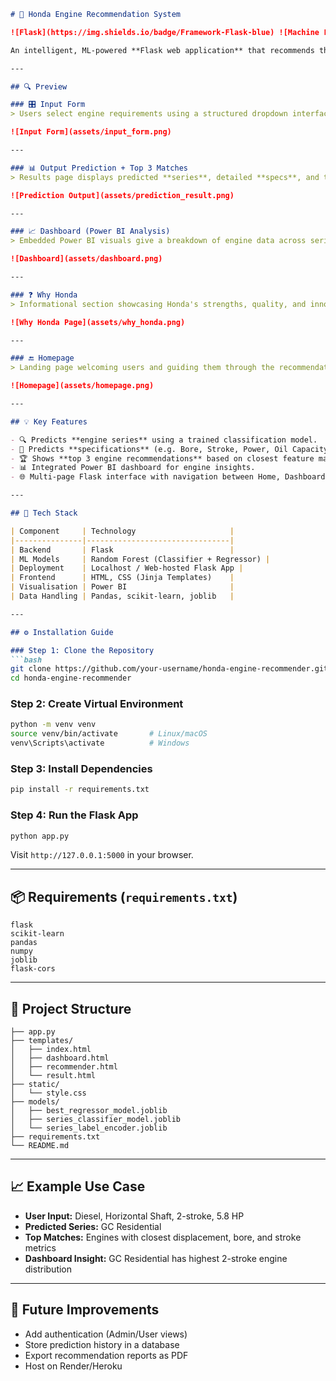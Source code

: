 
````markdown
# 🧠 Honda Engine Recommendation System

![Flask](https://img.shields.io/badge/Framework-Flask-blue) ![Machine Learning](https://img.shields.io/badge/ML-RandomForest-brightgreen) ![License](https://img.shields.io/badge/License-MIT-orange)

An intelligent, ML-powered **Flask web application** that recommends the most suitable **Honda engine series and specifications** based on user-defined inputs such as fuel type, power requirement, engine type, and more.

---

## 🔍 Preview

### 🎛️ Input Form
> Users select engine requirements using a structured dropdown interface.

![Input Form](assets/input_form.png)

---

### 📊 Output Prediction + Top 3 Matches
> Results page displays predicted **series**, detailed **specs**, and the **top 3 closest engine options**.

![Prediction Output](assets/prediction_result.png)

---

### 📈 Dashboard (Power BI Analysis)
> Embedded Power BI visuals give a breakdown of engine data across series, product types, and key features.

![Dashboard](assets/dashboard.png)

---

### ❓ Why Honda
> Informational section showcasing Honda's strengths, quality, and innovation.

![Why Honda Page](assets/why_honda.png)

---

### 🔚 Homepage
> Landing page welcoming users and guiding them through the recommendation process.

![Homepage](assets/homepage.png)

---

## 💡 Key Features

- 🔍 Predicts **engine series** using a trained classification model.
- 📐 Predicts **specifications** (e.g. Bore, Stroke, Power, Oil Capacity) via regression.
- 🏆 Shows **top 3 engine recommendations** based on closest feature match.
- 📊 Integrated Power BI dashboard for engine insights.
- 🌐 Multi-page Flask interface with navigation between Home, Dashboard, and Recommender.

---

## 🧠 Tech Stack

| Component     | Technology                     |
|---------------|--------------------------------|
| Backend       | Flask                          |
| ML Models     | Random Forest (Classifier + Regressor) |
| Deployment    | Localhost / Web-hosted Flask App |
| Frontend      | HTML, CSS (Jinja Templates)    |
| Visualisation | Power BI                       |
| Data Handling | Pandas, scikit-learn, joblib   |

---

## ⚙️ Installation Guide

### Step 1: Clone the Repository
```bash
git clone https://github.com/your-username/honda-engine-recommender.git
cd honda-engine-recommender
````

### Step 2: Create Virtual Environment

```bash
python -m venv venv
source venv/bin/activate       # Linux/macOS
venv\Scripts\activate          # Windows
```

### Step 3: Install Dependencies

```bash
pip install -r requirements.txt
```

### Step 4: Run the Flask App

```bash
python app.py
```

Visit `http://127.0.0.1:5000` in your browser.

---

## 📦 Requirements (`requirements.txt`)

```
flask
scikit-learn
pandas
numpy
joblib
flask-cors
```

---

## 📁 Project Structure

```
├── app.py
├── templates/
│   ├── index.html
│   ├── dashboard.html
│   ├── recommender.html
│   └── result.html
├── static/
│   └── style.css
├── models/
│   ├── best_regressor_model.joblib
│   ├── series_classifier_model.joblib
│   └── series_label_encoder.joblib
├── requirements.txt
└── README.md
```

---

## 📈 Example Use Case

* **User Input:** Diesel, Horizontal Shaft, 2-stroke, 5.8 HP
* **Predicted Series:** GC Residential
* **Top Matches:** Engines with closest displacement, bore, and stroke metrics
* **Dashboard Insight:** GC Residential has highest 2-stroke engine distribution

---

## 🔮 Future Improvements

* Add authentication (Admin/User views)
* Store prediction history in a database
* Export recommendation reports as PDF
* Host on Render/Heroku
